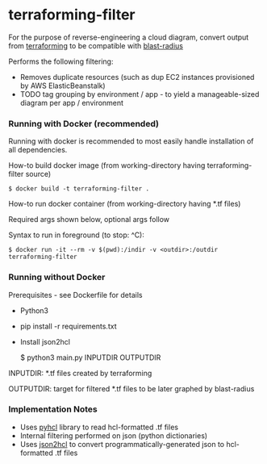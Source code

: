 # terraforming-filter 

For the purpose of reverse-engineering a cloud diagram, convert output from [terraforming](https://github.com/dtan4/terraforming) to be compatible
with [blast-radius](https://github.com/28mm/blast-radius)

Performs the following filtering:
* Removes duplicate resources (such as dup EC2 instances provisioned by AWS ElasticBeanstalk)
* TODO tag grouping by environment / app - to yield a manageable-sized diagram per app / environment

### Running with Docker (recommended)
Running with docker is recommended to most easily handle installation of all dependencies.

How-to build docker image (from working-directory having terraforming-filter source)

    $ docker build -t terraforming-filter .

How-to run docker container (from working-directory having *.tf files)

Required args shown below, optional args follow

  Syntax to run in foreground (to stop: ^C):

    $ docker run -it --rm -v $(pwd):/indir -v <outdir>:/outdir terraforming-filter

### Running without Docker

Prerequisites - see Dockerfile for details
* Python3
* pip install -r requirements.txt
* Install json2hcl

    $ python3 main.py INPUTDIR OUTPUTDIR

INPUTDIR: *.tf files created by terraforming

OUTPUTDIR: target for filtered *.tf files to be later graphed by blast-radius

### Implementation Notes
* Uses [pyhcl](https://github.com/virtuald/pyhcl) library to read hcl-formatted .tf files
* Internal filtering performed on json (python dictionaries)
* Uses [json2hcl](https://github.com/kvz/json2hcl) to convert programmatically-generated json to hcl-formatted .tf files
